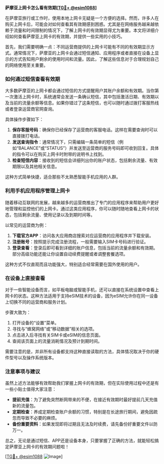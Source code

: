 **萨摩亚上网卡怎么看有效期[[TG💪+ @esim1088](https://t.me/s/esim1088)]**

在萨摩亚旅行或工作时，使用本地上网卡无疑是一个方便的选择。然而，许多人在购买上网卡后，可能会对如何查看其有效期感到困惑。尤其是在网络服务越来越依赖于流量和时间限制的情况下，了解上网卡的有效期显得尤为重要。本文将详细介绍如何查看萨摩亚上网卡的有效期，并提供一些实用的小技巧。

首先，我们需要明确一点：不同运营商提供的上网卡可能有不同的有效期显示方式。通常情况下，萨摩亚的上网卡会通过短信通知、应用程序或者直接在设备上显示的方式告知用户剩余的使用时间和流量。因此，了解这些信息对于合理规划自己的网络使用至关重要。

### 如何通过短信查看有效期

大多数萨摩亚的上网卡都会通过短信的方式提醒用户其账户余额和有效期。当你第一次激活上网卡时，系统通常会发送一条确认短信，其中包括激活日期、有效期以及当前的流量余额等信息。如果你错过了这条短信，也可以随时通过拨打客服热线或者登录运营商官网查询。

具体操作步骤如下：

1. **保存客服号码**：确保你已经保存了运营商的客服电话。这样在需要查询时可以直接拨打电话。
2. **发送查询指令**：通常情况下，只需编辑一条简单的短信（例如“BALANCE”或“STATUS”）并发送至运营商的服务号码即可收到回复。具体的指令可以在购买上网卡时附带的说明书上找到。
3. **检查短信内容**：接收到的短信会详细列出你的账户状态，包括剩余流量、有效期限以及其他相关信息。

这种方式简单快捷，适合那些不太熟悉智能手机应用的人群。

### 利用手机应用程序管理上网卡

随着移动互联网的发展，越来越多的运营商推出了专门的应用程序来帮助用户更好地管理和监控他们的上网卡。通过这类应用程序，你可以随时随地查看上网卡的状态，包括剩余流量、使用记录以及到期时间等。

以常见的运营商为例：

1. **下载官方APP**：访问各大应用商店搜索对应运营商的应用程序并下载安装。
2. **注册账号**：按照提示完成注册流程，一般需要输入SIM卡号码进行验证。
3. **登录查看**：登录后即可看到详细的账户信息，包括当前的流量余额和有效期。部分高级功能还能让你设置自动续费提醒或者调整套餐选项。

这种方式不仅直观而且功能强大，特别适合经常需要在国外使用的用户。

### 在设备上直接查看

对于一些智能设备而言，如平板电脑或智能手机，还可以直接在系统设置中查看上网卡的状态。这种方法适用于支持eSIM技术的设备，因为eSIM允许你在同一设备上切换不同的运营商和服务计划。

步骤大致为：

1. 打开设备的“设置”菜单。
2. 寻找与“蜂窝网络”或“移动数据”相关的选项。
3. 点击进入后寻找有关SIM卡或eSIM的信息页面。
4. 查阅该页面上的流量消耗情况及预计到期时间。

需要注意的是，并非所有设备都支持这种直接读取的方法，具体情况取决于你的硬件型号以及操作系统版本。

### 注意事项与建议

虽然上述方法能够有效帮助我们掌握上网卡的有效期，但在实际使用过程中还是有一些小贴士值得大家注意：

- **提前充值**：为了避免突然断网带来的不便，在接近有效期时最好提前几天充值新的流量包。
- **定期检查**：养成定期检查账户余额的习惯，特别是在长途旅行期间，避免因疏忽而导致不必要的麻烦。
- **备份重要资料**：如果发现即将过期且无法及时续费，请先备份好重要文件以防万一。

总之，无论是通过短信、APP还是设备本身，只要掌握了正确的方法，就能轻松搞定萨摩亚上网卡的有效期问题啦！

[[TG💪+ @esim1088](https://t.me/s/esim1088) ![Image](https://i.postimg.cc/4NQfJmqS/Snipaste-2025-05-13-00-14-12.png)]